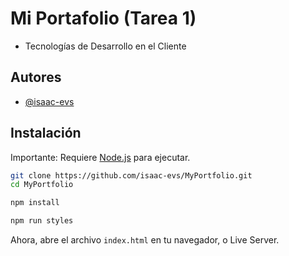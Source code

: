 # Mi Portafolio (Tarea 1)

- Tecnologías de Desarrollo en el Cliente


## Autores

- [@isaac-evs](https://www.github.com/isaac-evs)


## Instalación

Importante: Requiere [Node.js](https://nodejs.org/) para ejecutar.

```bash
git clone https://github.com/isaac-evs/MyPortfolio.git
cd MyPortfolio
```

```bash
npm install
```

```bash
npm run styles
```

Ahora, abre el archivo `index.html` en tu navegador, o Live Server.
